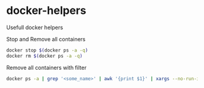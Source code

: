 # docker-helpers
Usefull docker helpers

Stop and Remove all containers
```bash
docker stop $(docker ps -a -q)
docker rm $(docker ps -a -q)
```

Remove all containers with filter
```bash
docker ps -a | grep '<some_name>' | awk '{print $1}' | xargs --no-run-if-empty docker rm
```
